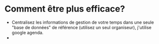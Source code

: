 # Comment être plus efficace?

- Centralisez les informations de gestion de votre temps dans une seule "base de données" de référence (utilisez un seul organiseur), j'utilise google agenda.
- 